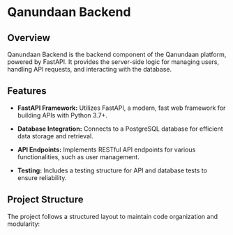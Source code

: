 # Qanundaan Backend

## Overview

Qanundaan Backend is the backend component of the Qanundaan platform, powered by FastAPI. It provides the server-side logic for managing users, handling API requests, and interacting with the database.

## Features

- **FastAPI Framework:** Utilizes FastAPI, a modern, fast web framework for building APIs with Python 3.7+.

- **Database Integration:** Connects to a PostgreSQL database for efficient data storage and retrieval.

- **API Endpoints:** Implements RESTful API endpoints for various functionalities, such as user management.

- **Testing:** Includes a testing structure for API and database tests to ensure reliability.

## Project Structure

The project follows a structured layout to maintain code organization and modularity:

